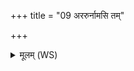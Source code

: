 +++
title = "09 अररुर्नामसि तम्"

+++
<details><summary>मूलम् (WS)</summary>

अररुर्नामसि तं त्वा स्वप्न तथा विद्म ।  
स नः स्वप्नः सुष्वप्न्यान् तां देहि ॥ ॥ १२ ॥
</details>